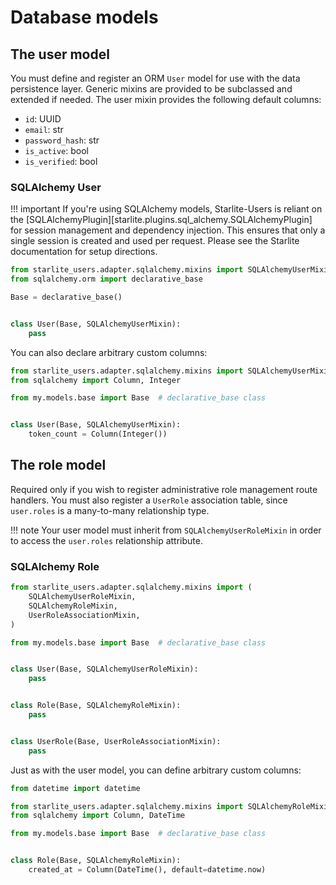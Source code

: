 # Database models

## The user model

You must define and register an ORM `User` model for use with the data persistence layer. Generic mixins are provided to be subclassed and extended if needed. The user mixin provides the following default columns:

* `id`: UUID
* `email`: str
* `password_hash`: str
* `is_active`: bool
* `is_verified`: bool

### SQLAlchemy User

!!! important
    If you're using SQLAlchemy models, Starlite-Users is reliant on the [SQLAlchemyPlugin][starlite.plugins.sql_alchemy.SQLAlchemyPlugin] for session management and dependency injection. This ensures that only a single session is created and used per request. Please see the Starlite documentation for setup directions.

```python
from starlite_users.adapter.sqlalchemy.mixins import SQLAlchemyUserMixin
from sqlalchemy.orm import declarative_base

Base = declarative_base()


class User(Base, SQLAlchemyUserMixin):
    pass
```

You can also declare arbitrary custom columns:

```python
from starlite_users.adapter.sqlalchemy.mixins import SQLAlchemyUserMixin
from sqlalchemy import Column, Integer

from my.models.base import Base  # declarative_base class


class User(Base, SQLAlchemyUserMixin):
    token_count = Column(Integer())
```

## The role model

Required only if you wish to register administrative role management route handlers. You must also register a `UserRole` association table, since `user.roles` is a many-to-many relationship type.

!!! note
    Your user model must inherit from `SQLAlchemyUserRoleMixin` in order to access the `user.roles` relationship attribute.

### SQLAlchemy Role

```python
from starlite_users.adapter.sqlalchemy.mixins import (
    SQLAlchemyUserRoleMixin,
    SQLAlchemyRoleMixin,
    UserRoleAssociationMixin,
)

from my.models.base import Base  # declarative_base class


class User(Base, SQLAlchemyUserRoleMixin):
    pass


class Role(Base, SQLAlchemyRoleMixin):
    pass


class UserRole(Base, UserRoleAssociationMixin):
    pass
```

Just as with the user model, you can define arbitrary custom columns:

```python
from datetime import datetime

from starlite_users.adapter.sqlalchemy.mixins import SQLAlchemyRoleMixin
from sqlalchemy import Column, DateTime

from my.models.base import Base  # declarative_base class


class Role(Base, SQLAlchemyRoleMixin):
    created_at = Column(DateTime(), default=datetime.now)
```
